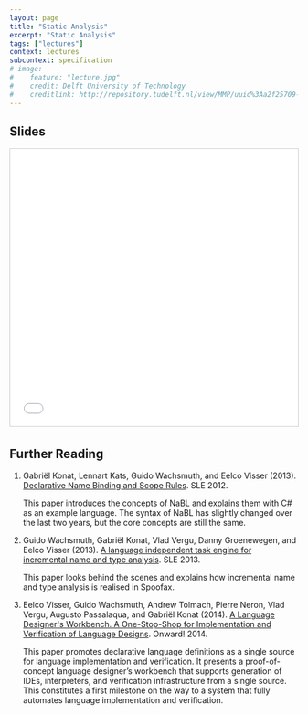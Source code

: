 ```yaml
---
layout: page
title: "Static Analysis"
excerpt: "Static Analysis"
tags: ["lectures"]
context: lectures
subcontext: specification
# image: 
#    feature: "lecture.jpg"
#    credit: Delft University of Technology
#    creditlink: http://repository.tudelft.nl/view/MMP/uuid%3Aa2f25709-c56e-453e-9394-4a05acf603a4/
---
```



## Slides

<iframe src="//www.slideshare.net/slideshow/embed_code/key/JnTzkTncYiWf" width="595" height="485" frameborder="0" marginwidth="0" marginheight="0" scrolling="no" style="border:1px solid #CCC; border-width:1px; margin-bottom:5px; max-width: 100%;" allowfullscreen> </iframe>

## Further Reading

1.  Gabriël Konat, Lennart Kats, Guido Wachsmuth, and Eelco Visser (2013). [Declarative Name Binding and Scope Rules](http://repository.tudelft.nl/assets/uuid:ebf61531-bbdf-4bde-b991-7733d9ae4af4/TUD-SERG-2012-015.pdf). SLE 2012.
    
    This paper introduces the concepts of NaBL and explains them with C# as an example language.
  The syntax of NaBL has slightly changed over the last two years, but the core concepts are still the same.
  
2.  Guido Wachsmuth, Gabriël Konat, Vlad Vergu, Danny Groenewegen, and Eelco Visser (2013). [A language independent task engine for incremental name and type analysis](http://swerl.tudelft.nl/twiki/pub/Main/TechnicalReports/TUD-SERG-2013-014.pdf). SLE 2013.
    
    This paper looks behind the scenes and explains how incremental name and type analysis is realised in Spoofax.
  
3.  Eelco Visser, Guido Wachsmuth, Andrew Tolmach, Pierre Neron, Vlad Vergu, Augusto Passalaqua, and Gabriël Konat (2014). [A Language Designer's Workbench. A One-Stop-Shop for Implementation and Verification of Language Designs](http://web.cecs.pdx.edu/~apt/onward14.pdf). Onward! 2014.
    
    This paper promotes declarative language definitions as a single source for language implementation and verification.
  It presents a proof-of-concept language designer’s workbench that supports generation of IDEs, interpreters, and verification infrastructure from a single source. 
  This constitutes a first milestone on the way to a system that fully automates language implementation and verification.
